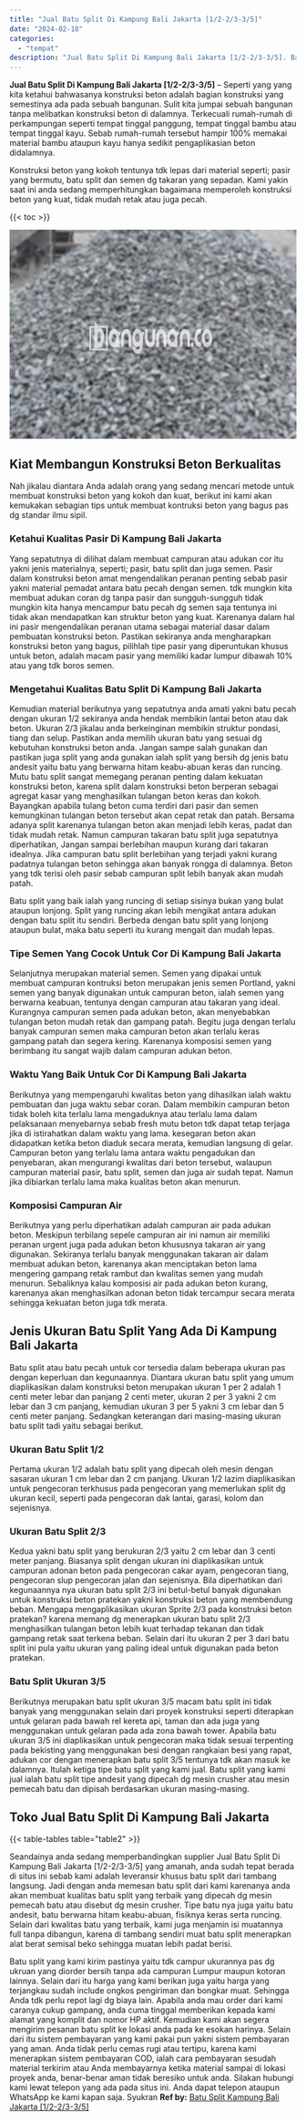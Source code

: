 ```yaml
---
title: "Jual Batu Split Di Kampung Bali Jakarta [1/2-2/3-3/5]"
date: "2024-02-18"
categories: 
  - "tempat"
description: "Jual Batu Split Di Kampung Bali Jakarta [1/2-2/3-3/5]. Batu split yang kami kirim pastinya yaitu tdk campur ukurannya pas dg ukruan yang diorder bersih tanpa..."
---
```


**Jual Batu Split Di Kampung Bali Jakarta \[1/2-2/3-3/5\]** – Seperti yang yang kita ketahui bahwasanya konstruksi beton adalah bagian konstruksi yang semestinya ada pada sebuah bangunan. Sulit kita jumpai sebuah bangunan tanpa melibatkan konstruksi beton di dalamnya. Terkecuali rumah-rumah di perkampungan seperti tempat tinggal panggung, tempat tinggal bambu atau tempat tinggal kayu. Sebab rumah-rumah tersebut hampir 100% memakai material bambu ataupun kayu hanya sedikit pengaplikasian beton didalamnya.

Konstruksi beton yang kokoh tentunya tdk lepas dari material seperti; pasir yang bermutu, batu split dan semen dg takaran yang sepadan. Kami yakin saat ini anda sedang memperhitungkan bagaimana memperoleh konstruksi beton yang kuat, tidak mudah retak atau juga pecah.

{{< toc >}}

![Jual Batu Split Di Kampung Bali Jakarta [1/2-2/3-3/5]](/images/jual-batu-split-26.png)

## Kiat Membangun Konstruksi Beton Berkualitas

Nah jikalau diantara Anda adalah orang yang sedang mencari metode untuk membuat konstruksi beton yang kokoh dan kuat, berikut ini kami akan kemukakan sebagian tips untuk membuat kontruksi beton yang bagus pas dg standar ilmu sipil.

### Ketahui Kualitas Pasir Di Kampung Bali Jakarta

Yang sepatutnya di dilihat dalam membuat campuran atau adukan cor itu yakni jenis materialnya, seperti; pasir, batu split dan juga semen. Pasir dalam konstruksi beton amat mengendalikan peranan penting sebab pasir yakni material pemadat antara batu pecah dengan semen. tdk mungkin kita membuat adukan coran dg tanpa pasir dan sungguh-sungguh tidak mungkin kita hanya mencampur batu pecah dg semen saja tentunya ini tidak akan mendapatkan kan struktur beton yang kuat. Karenanya dalam hal ini pasir mengendalikan peranan utama sebagai material dasar dalam pembuatan konstruksi beton. Pastikan sekiranya anda mengharapkan konstruksi beton yang bagus, pilihlah tipe pasir yang diperuntukan khusus untuk beton, adalah macam pasir yang memiliki kadar lumpur dibawah 10% atau yang tdk boros semen.

### Mengetahui Kualitas Batu Split Di Kampung Bali Jakarta

Kemudian material berikutnya yang sepatutnya anda amati yakni batu pecah dengan ukuran 1/2 sekiranya anda hendak membikin lantai beton atau dak beton. Ukuran 2/3 jikalau anda berkeinginan membikin struktur pondasi, tiang dan selup. Pastikan anda memilih ukuran batu yang sesuai dg kebutuhan konstruksi beton anda. Jangan sampe salah gunakan dan pastikan juga split yang anda gunakan ialah split yang bersih dg jenis batu andesit yaitu batu yang berwarna hitam keabu-abuan keras dan runcing. Mutu batu split sangat memegang peranan penting dalam kekuatan konstruksi beton, karena split dalam konstruksi beton berperan sebagai agregat kasar yang menghasilkan tulangan beton keras dan kokoh. Bayangkan apabila tulang beton cuma terdiri dari pasir dan semen kemungkinan tulangan beton tersebut akan cepat retak dan patah. Bersama adanya split karenanya tulangan beton akan menjadi lebih keras, padat dan tidak mudah retak. Namun campuran takaran batu split juga sepatutnya diperhatikan, Jangan sampai berlebihan maupun kurang dari takaran idealnya. Jika campuran batu split berlebihan yang terjadi yakni kurang padatnya tulangan beton sehingga akan banyak rongga di dalamnya. Beton yang tdk terisi oleh pasir sebab campuran split lebih banyak akan mudah patah.

Batu split yang baik ialah yang runcing di setiap sisinya bukan yang bulat ataupun lonjong. Split yang runcing akan lebih mengikat antara adukan dengan batu split itu sendiri. Berbeda dengan batu split yang lonjong ataupun bulat, maka batu seperti itu kurang mengait dan mudah lepas.

### Tipe Semen Yang Cocok Untuk Cor Di Kampung Bali Jakarta

Selanjutnya merupakan material semen. Semen yang dipakai untuk membuat campuran kontruksi beton merupakan jenis semen Portland, yakni semen yang banyak digunakan untuk campuran beton, ialah semen yang berwarna keabuan, tentunya dengan campuran atau takaran yang ideal. Kurangnya campuran semen pada adukan beton, akan menyebabkan tulangan beton mudah retak dan gampang patah. Begitu juga dengan terlalu banyak campuran semen maka campuran beton akan terlalu keras gampang patah dan segera kering. Karenanya komposisi semen yang berimbang itu sangat wajib dalam campuran adukan beton.

### Waktu Yang Baik Untuk Cor Di Kampung Bali Jakarta

Berikutnya yang mempengaruhi kwalitas beton yang dihasilkan ialah waktu pembuatan dan juga waktu sebar coran. Dalam membikin campuran beton tidak boleh kita terlalu lama mengaduknya atau terlalu lama dalam pelaksanaan menyebarnya sebab fresh mutu beton tdk dapat tetap terjaga jika di istirahatkan dalam waktu yang lama. kesegaran beton akan didapatkan ketika beton diaduk secara merata, kemudian langsung di gelar. Campuran beton yang terlalu lama antara waktu pengadukan dan penyebaran, akan mengurangi kwalitas dari beton tersebut, walaupun campuran material pasir, batu split, semen dan juga air sudah tepat. Namun jika dibiarkan terlalu lama maka kualitas beton akan menurun.

### Komposisi Campuran Air

Berikutnya yang perlu diperhatikan adalah campuran air pada adukan beton. Meskipun terbilang sepele campuran air ini namun air memiliki peranan urgent juga pada adukan beton khususnya takaran air yang digunakan. Sekiranya terlalu banyak menggunakan takaran air dalam membuat adukan beton, karenanya akan menciptakan beton lama mengering gampang retak rambut dan kwalitas semen yang mudah menurun. Sebaliknya kalau komposisi air pada adukan beton kurang, karenanya akan menghasilkan adonan beton tidak tercampur secara merata sehingga kekuatan beton juga tdk merata.

## Jenis Ukuran Batu Split Yang Ada Di Kampung Bali Jakarta

Batu split atau batu pecah untuk cor tersedia dalam beberapa ukuran pas dengan keperluan dan kegunaannya. Diantara ukuran batu split yang umum diaplikasikan dalam konstruksi beton merupakan ukuran 1 per 2 adalah 1 centi meter lebar dan panjang 2 centi meter, ukuran 2 per 3 yakni 2 cm lebar dan 3 cm panjang, kemudian ukuran 3 per 5 yakni 3 cm lebar dan 5 centi meter panjang. Sedangkan keterangan dari masing-masing ukuran batu split tadi yaitu sebagai berikut.

### Ukuran Batu Split 1/2

Pertama ukuran 1/2 adalah batu split yang dipecah oleh mesin dengan sasaran ukuran 1 cm lebar dan 2 cm panjang. Ukuran 1/2 lazim diaplikasikan untuk pengecoran terkhusus pada pengecoran yang memerlukan split dg ukuran kecil, seperti pada pengecoran dak lantai, garasi, kolom dan sejenisnya.

### Ukuran Batu Split 2/3

Kedua yakni batu split yang berukuran 2/3 yaitu 2 cm lebar dan 3 centi meter panjang. Biasanya split dengan ukuran ini diaplikasikan untuk campuran adonan beton pada pengecoran cakar ayam, pengecoran tiang, pengecoran slup pengecoran jalan dan sejenisnya. Bila diperhatikan dari kegunaannya nya ukuran batu split 2/3 ini betul-betul banyak digunakan untuk konstruksi beton pratekan yakni konstruksi beton yang membendung beban. Mengapa mengaplikasikan ukuran Sprite 2/3 pada konstruksi beton pratekan? karena memang dg menerapkan ukuran batu split 2/3 menghasilkan tulangan beton lebih kuat terhadap tekanan dan tidak gampang retak saat terkena beban. Selain dari itu ukuran 2 per 3 dari batu split ini pula yaitu ukuran yang paling ideal untuk digunakan pada beton pratekan.

### Batu Split Ukuran 3/5

Berikutnya merupakan batu split ukuran 3/5 macam batu split ini tidak banyak yang menggunakan selain dari proyek konstruksi seperti diterapkan untuk gelaran pada bawah rel kereta api, taman dan ada juga yang menggunakan untuk gelaran pada ada zona bawah tower. Apabila batu ukuran 3/5 ini diaplikasikan untuk pengecoran maka tidak sesuai terpenting pada bekisting yang menggunakan besi dengan rangkaian besi yang rapat, adukan cor dengan menerapkan batu split 3/5 tentunya tdk akan masuk ke dalamnya. Itulah ketiga tipe batu split yang kami jual. Batu split yang kami jual ialah batu split tipe andesit yang dipecah dg mesin crusher atau mesin pemecah batu dan dipisah berdasarkan ukuran masing-masing.

## Toko Jual Batu Split Di Kampung Bali Jakarta

{{< table-tables table="table2" >}}

Seandainya anda sedang memperbandingkan supplier Jual Batu Split Di Kampung Bali Jakarta \[1/2-2/3-3/5\] yang amanah, anda sudah tepat berada di situs ini sebab kami adalah leveransir khusus batu split dari tambang langsung. Jadi dengan anda memesan batu split dari kami karenanya anda akan membuat kualitas batu split yang terbaik yang dipecah dg mesin pemecah batu atau disebut dg mesin crusher. Tipe batu nya juga yaitu batu andesit, batu berwarna hitam keabu-abuan, fisiknya keras serta runcing. Selain dari kwalitas batu yang terbaik, kami juga menjamin isi muatannya full tanpa dibangun, karena di tambang sendiri muat batu split menerapkan alat berat semisal beko sehingga muatan lebih padat berisi.

Batu split yang kami kirim pastinya yaitu tdk campur ukurannya pas dg ukruan yang diorder bersih tanpa ada campuran Lumpur maupun kotoran lainnya. Selain dari itu harga yang kami berikan juga yaitu harga yang terjangkau sudah include ongkos pengiriman dan bongkar muat. Sehingga Anda tdk perlu repot lagi dg biaya lain. Apabila anda mau order dari kami caranya cukup gampang, anda cuma tinggal memberikan kepada kami alamat yang komplit dan nomor HP aktif. Kemudian kami akan segera mengirim pesanan batu split ke lokasi anda pada ke esokan harinya. Selain dari itu sistem pembayaran yang kami pakai pun yakni sistem pembayaran yang aman. Anda tidak perlu cemas rugi atau tertipu, karena kami menerapkan sistem pembayaran COD, ialah cara pembayaran sesudah material terkirim atau Anda membayarnya ketika material sampai di lokasi proyek anda, benar-benar aman tidak beresiko untuk anda. Silakan hubungi kami lewat telepon yang ada pada situs ini. Anda dapat telepon ataupun WhatsApp ke kami kapan saja. Syukran
**Ref by:** [Batu Split Kampung Bali Jakarta [1/2-2/3-3/5]](https://id.wikipedia.org/wiki/Batu)
